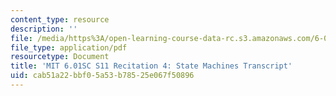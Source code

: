 ```yaml
---
content_type: resource
description: ''
file: /media/https%3A/open-learning-course-data-rc.s3.amazonaws.com/6-01sc-introduction-to-electrical-engineering-and-computer-science-i-spring-2011/cab51a22bbf05a53b78525e067f50896_MIT6_01SC_rec4_300k.pdf
file_type: application/pdf
resourcetype: Document
title: 'MIT 6.01SC S11 Recitation 4: State Machines Transcript'
uid: cab51a22-bbf0-5a53-b785-25e067f50896
---
```

